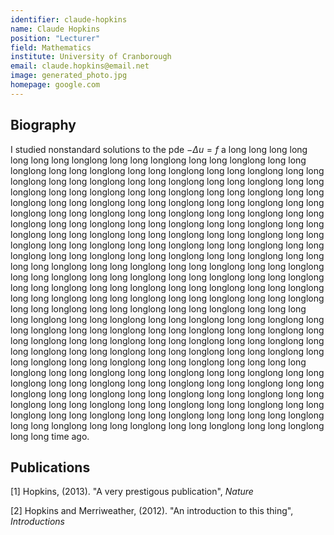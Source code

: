 ```yaml
---
identifier: claude-hopkins
name: Claude Hopkins
position: "Lecturer"
field: Mathematics
institute: University of Cranborough
email: claude.hopkins@email.net
image: generated_photo.jpg
homepage: google.com
---
```


## Biography

I studied nonstandard solutions to the pde $-\Delta u = f$ a long long long long long long long longlong long long longlong long long longlong long long longlong long long longlong long long longlong long long longlong long long longlong long long longlong long long longlong long long longlong long long longlong long long longlong long long longlong long long longlong long long longlong long long longlong long long longlong long long longlong long long longlong long long longlong long long longlong long long longlong long long longlong long long longlong long long longlong long long longlong long long longlong long long longlong long long longlong long long longlong long long longlong long long longlong long long longlong long long longlong long long longlong long long longlong long long longlong long long longlong long long long long longlong long long longlong long long longlong long long longlong long long longlong long long longlong long long longlong long long longlong long long longlong long long longlong long long longlong long long longlong long long longlong long long longlong long long longlong long long longlong long long longlong long long longlong long long longlong long long long long longlong long long longlong long long longlong long long longlong long long longlong long long longlong long long longlong long long longlong long long longlong long long longlong long long longlong long long longlong long long longlong long long longlong long long longlong long long longlong long long longlong long long longlong long long longlong long long long long longlong long long longlong long long longlong long long longlong long long longlong long long longlong long long longlong long long longlong long long longlong long long longlong long long longlong long long longlong long long longlong long long longlong long long longlong long long longlong long long longlong long long longlong long long longlong long long long long longlong long long longlong long long longlong long long longlong long long longlong long long time ago.


## Publications
[1] Hopkins, (2013). "A very prestigous publication", *Nature*

[2] Hopkins and Merriweather, (2012). "An introduction to this thing", *Introductions*




